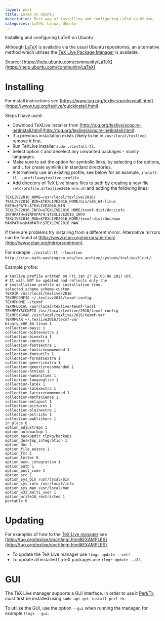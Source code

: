 ```yaml
---
layout: post
title: LaTeX on Ubuntu
description: Best way of installing and configuring LaTeX on Ubutnu
categories: LaTeX, Linux, Ubuntu
---
```


Installing and configuring LaTeX on Ubuntu

Although [LaTeX](https://www.latex-project.org/) is available via the usual Ubuntu repositories, an alternative method which utilises the [TeX Live Package Manager](http://www.tug.org/texlive/tlmgr.html) is available.

Source: [https://help.ubuntu.com/community/LaTeX](https://help.ubuntu.com/community/LaTeX)

# Installing

For install instructions see [https://www.tug.org/texlive/quickinstall.html](https://www.tug.org/texlive/quickinstall.html).

Steps I have used:

*   Download TeXLive installer from [http://tug.org/texlive/acquire-netinstall.html](http://tug.org/texlive/acquire-netinstall.html).
*   If a previous installation exists (likely to be in `/usr/local/texlive`) remove it first.
*   Run TeXLive installer `sudo ./install-tl`.
*   Select option `C` and deselect any unwanted packages - mainly languages.
*   Make sure to set the option for symbolic links, by selecting `O` for options, and `L` for create symlinks in standard directories.
*   Alternatively use an existing profile, see below for an example, `install-tl --profile=mytexlive.profile`.
*   Add directory of TeX Live binary files to path by creating a new file `/etc/profile.d/texlive2016-env.sh` and adding the following lines:

 ```
TEXLIVE2016_HOME=/usr/local/texlive/2016/
TEXLIVE2016_BIN=$TEXLIVE2016_HOME/bin/x86_64-linux
PATH=$PATH:$TEXLIVE2016_BIN
TEXLIVE2016_INFO=$TEXLIVE2016_HOME/texmf-dist/doc/info
INFOPATH=$INFOPATH:$TEXLIVE2016_INFO
TEXLIVE2016_MAN=$TEXLIVE2016_HOME/texmf-dist/doc/man
MANPATH=$MANPATH:$TEXLIVE2016_MAN
 ```

If there are problems try installing from a different mirror. Alternative mirrors can be found at [http://www.ctan.org/mirrors/mirmon](http://www.ctan.org/mirrors/mirmon).

For example `./install-tl --location http://ctan.math.washington.edu/tex-archive/systems/texlive/tlnet/`.

Example profile:

```
# texlive.profile written on Fri Jan 27 01:05:08 2017 UTC
# It will NOT be updated and reflects only the
# installation profile at installation time.
selected_scheme scheme-custom
TEXDIR /usr/local/texlive/2016
TEXMFCONFIG ~/.texlive2016/texmf-config
TEXMFHOME ~/texmf
TEXMFLOCAL /usr/local/texlive/texmf-local
TEXMFSYSCONFIG /usr/local/texlive/2016/texmf-config
TEXMFSYSVAR /usr/local/texlive/2016/texmf-var
TEXMFVAR ~/.texlive2016/texmf-var
binary_x86_64-linux 1
collection-basic 1
collection-bibtexextra 1
collection-binextra 1
collection-context 1
collection-fontsextra 1
collection-fontsrecommended 1
collection-fontutils 1
collection-formatsextra 1
collection-genericextra 1
collection-genericrecommended 1
collection-htmlxml 1
collection-humanities 1
collection-langenglish 1
collection-latex 1
collection-latexextra 1
collection-latexrecommended 1
collection-mathscience 1
collection-metapost 1
collection-pictures 1
collection-plainextra 1
collection-pstricks 1
collection-publishers 1
in_place 0
option_adjustrepo 1
option_autobackup 1
option_backupdir tlpkg/backups
option_desktop_integration 1
option_doc 1
option_file_assocs 1
option_fmt 1
option_letter 0
option_menu_integration 1
option_path 1
option_post_code 1
option_src 1
option_sys_bin /usr/local/bin
option_sys_info /usr/local/info
option_sys_man /usr/local/man
option_w32_multi_user 1
option_write18_restricted 1
portable 0
```

# Updating

For examples of how to the [TeX Live manager](https://www.tug.org/texlive/tlmgr.html) see [http://tug.org/texlive/doc/tlmgr.html#EXAMPLES](http://tug.org/texlive/doc/tlmgr.html#EXAMPLES).

*   To update the TeX Live manager use `tlmgr update --self`
*   To update all installed LaTeX packages use `tlmgr update --all`.

# GUI

The TeX Live manager supports a GUI interface. In order to use it [Perl/Tk](http://search.cpan.org/~ni-s/Tk/pod/UserGuide.pod) must first be installed using `sudo apt-get install perl-tk`.

To utilise the GUI, use the option `--gui` when running the manager, for example `tlmgr --gui`.
